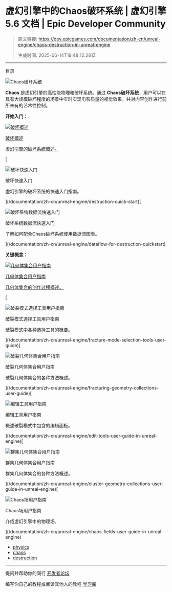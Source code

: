# 虚幻引擎中的Chaos破环系统 | 虚幻引擎 5.6 文档 | Epic Developer Community

> 原文链接: https://dev.epicgames.com/documentation/zh-cn/unreal-engine/chaos-destruction-in-unreal-engine
> 
> 生成时间: 2025-06-14T19:48:12.281Z

---

目录

![Chaos破坏系统](https://dev.epicgames.com/community/api/documentation/image/9fc73965-0fbc-4d53-ba84-33f4ab3dfb04?resizing_type=fill&width=1920&height=335)

**Chaos** 是虚幻引擎的高性能物理和破坏系统。通过 **Chaos破坏系统**，用户可以在具有大规模破坏程度的场景中实时实现电影质量的视觉效果，并对内容创作进行前所未有的艺术性控制。

**开始入门：**

[](/documentation/zh-cn/unreal-engine/destruction-overview)

[![破坏概述](https://d1iv7db44yhgxn.cloudfront.net/documentation/images/e86523b5-2365-4778-91a0-5faf2767fe89/destruction-topic-image.png)](/documentation/zh-cn/unreal-engine/destruction-overview)

[破坏概述](/documentation/zh-cn/unreal-engine/destruction-overview)

[虚幻引擎的破坏系统概述。](/documentation/zh-cn/unreal-engine/destruction-overview)

[

![破坏快速入门](https://d1iv7db44yhgxn.cloudfront.net/documentation/images/ceb9a21d-a7f6-4459-84d8-10d4e9dfcb09/destruction-quickstart-topic.png)

破坏快速入门

虚幻引擎的破坏系统的快速入门指南。





](/documentation/zh-cn/unreal-engine/destruction-quick-start)[

![破坏系统数据流快速入门](https://d1iv7db44yhgxn.cloudfront.net/documentation/images/89ead2cf-d813-439b-9801-8a83476ca5a7/dataflow-topic.png)

破坏系统数据流快速入门

了解如何配合Chaos破坏系统使用数据流图表。





](/documentation/zh-cn/unreal-engine/dataflow-for-destruction-quickstart)

**关键概念：**

[](/documentation/zh-cn/unreal-engine/geometry-collections-user-guide)

[![几何体集合用户指南](https://d1iv7db44yhgxn.cloudfront.net/documentation/images/f8c32c33-c4d0-4544-9998-23c2bc5cb855/destruction-geo-collections-topic.png)](/documentation/zh-cn/unreal-engine/geometry-collections-user-guide)

[几何体集合用户指南](/documentation/zh-cn/unreal-engine/geometry-collections-user-guide)

[几何体集合的创作过程概述。](/documentation/zh-cn/unreal-engine/geometry-collections-user-guide)

[

![破裂模式选择工具用户指南](https://d1iv7db44yhgxn.cloudfront.net/documentation/images/d98f9f48-6363-4c93-b3a8-e44a1b80343b/destruction-selection-tools-topic.png)

破裂模式选择工具用户指南

破裂模式中各种选择工具的概要。





](/documentation/zh-cn/unreal-engine/fracture-mode-selection-tools-user-guide)[

![破裂几何体集合用户指南](https://d1iv7db44yhgxn.cloudfront.net/documentation/images/36770955-5638-441f-acbf-2e7a32a6d0ca/destruction-fracturing-tools-topic.png)

破裂几何体集合用户指南

破裂几何体集合的各种方法概述。





](/documentation/zh-cn/unreal-engine/fracturing-geometry-collections-user-guide)[

![编辑工具用户指南](https://d1iv7db44yhgxn.cloudfront.net/documentation/images/6be9410e-2d7d-488e-9f3c-8cf478bec170/destruction-edit-tools-topic.png)

编辑工具用户指南

概述破裂模式中包含的编辑面板。





](/documentation/zh-cn/unreal-engine/edit-tools-user-guide-in-unreal-engine)[

![群集几何体集合用户指南](https://d1iv7db44yhgxn.cloudfront.net/documentation/images/0566039d-9b0b-4901-9071-9e01dd0dc825/destruction-cluster-tools-topic.png)

群集几何体集合用户指南

群集几何体集合的各种方法概述。





](/documentation/zh-cn/unreal-engine/cluster-geometry-collections-user-guide-in-unreal-engine)[

![Chaos场用户指南](https://d1iv7db44yhgxn.cloudfront.net/documentation/images/e36a89e1-2539-4488-ae2d-fbb846b85125/destruction-fields-topic.png)

Chaos场用户指南

介绍虚幻引擎中的物理场。





](/documentation/zh-cn/unreal-engine/chaos-fields-user-guide-in-unreal-engine)

-   [physics](https://dev.epicgames.com/community/search?query=physics)
-   [chaos](https://dev.epicgames.com/community/search?query=chaos)
-   [destruction](https://dev.epicgames.com/community/search?query=destruction)

* * *

提问并帮助你的同行 [开发者论坛](https://forums.unrealengine.com/categories?tag=unreal-engine)

编写你自己的教程或阅读其他人的教程 [学习库](https://dev.epicgames.com/community/unreal-engine/learning)
